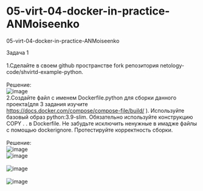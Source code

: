 # 05-virt-04-docker-in-practice-ANMoiseenko
05-virt-04-docker-in-practice-ANMoiseenko

Задача 1\
\
1.Сделайте в своем github пространстве fork репозитория netology-code/shvirtd-example-python.\
\
Решение:\
![image](https://github.com/user-attachments/assets/954c3097-b5ae-4304-a1d8-f6277ce215a2)\
2.Создайте файл с именем Dockerfile.python для сборки данного проекта(для 3 задания изучите https://docs.docker.com/compose/compose-file/build/ ). Используйте базовый образ python:3.9-slim. Обязательно используйте конструкцию COPY . . в Dockerfile. Не забудьте исключить ненужные в имадже файлы с помощью dockerignore. Протестируйте корректность сборки.\
\
Решение:\
![image](https://github.com/user-attachments/assets/f68f93e3-92ce-42c2-8977-ca5c401da5ea)
\
![image](https://github.com/user-attachments/assets/c7bb93f9-93bf-4425-9df3-26792c2200fd)\
\
![image](https://github.com/user-attachments/assets/6b528135-e9f6-4d33-955b-fbf9e56d8286)\
\
![image](https://github.com/user-attachments/assets/d30c4c48-e708-4451-939c-74c66498ce65)




